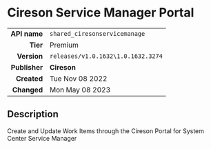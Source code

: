 # Cireson Service Manager Portal
| | |
|-:|-|
|**API name**|`shared_ciresonservicemanage`|
|**Tier**|Premium|
|**Version**|`releases/v1.0.1632\1.0.1632.3274`|
|**Publisher**|**Cireson**|
|**Created**|Tue Nov 08 2022|
|**Changed**|Mon May 08 2023|

## Description
Create and Update Work Items through the Cireson Portal for System Center Service Manager
